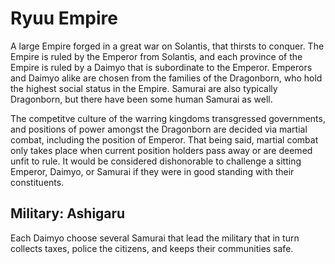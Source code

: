 # Ryuu Empire

A large Empire forged in a great war on Solantis, that thirsts to conquer.
The Empire is ruled by the Emperor from Solantis, and each province of the Empire is ruled by a Daimyo that is subordinate to the Emperor.
Emperors and Daimyo alike are chosen from the families of the Dragonborn, who hold the highest social status in the Empire.
Samurai are also typically Dragonborn, but there have been some human Samurai as well.

The competitve culture of the warring kingdoms transgressed governments, and positions of power amongst the Dragonborn are decided via martial combat, including the position of Emperor.
That being said, martial combat only takes place when current position holders pass away or are deemed unfit to rule.
It would be considered dishonorable to challenge a sitting Emperor, Daimyo, or Samurai if they were in good standing with their constituents.

## Military: Ashigaru

Each Daimyo choose several Samurai that lead the military that in turn collects taxes, police the citizens, and keeps their communities safe.
